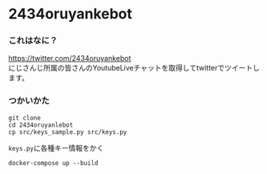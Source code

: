 # 2434oruyankebot
### これはなに？
https://twitter.com/2434oruyankebot<br>
にじさんじ所属の皆さんのYoutubeLiveチャットを取得してtwitterでツイートします。

### つかいかた
```
git clone
cd 2434oruyanlebot
cp src/keys_sample.py src/keys.py
```
`keys.py`に各種キー情報をかく<br>
```
docker-compose up --build
```